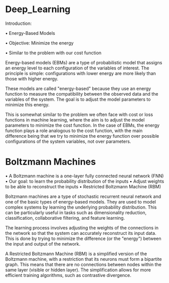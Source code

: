 # Deep_Learning

Introduction:

• Energy-Based Models

• Objective: Minimize the energy

• Similar to the problem with our cost function

Energy-based models (EBMs) are a type of probabilistic model that assigns an energy level to each configuration of the variables of interest. The principle is simple: configurations with lower energy are more likely than those with higher energy.

These models are called "energy-based" because they use an energy function to measure the compatibility between the observed data and the variables of the system. The goal is to adjust the model parameters to minimize this energy.

This is somewhat similar to the problem we often face with cost or loss functions in machine learning, where the aim is to adjust the model parameters to minimize the cost function. In the case of EBMs, the energy function plays a role analogous to the cost function, with the main difference being that we try to minimize the energy function over possible configurations of the system variables, not over parameters.

# Boltzmann Machines

• A Boltzmann machine is a one-layer fully connected neural network (FNN)
• Our goal: to learn the probability distribution of the inputs
• Adjust weights to be able to reconstruct the inputs
• Restricted Boltzmann Machine (RBM)

Boltzmann machines are a type of stochastic recurrent neural network and one of the basic types of energy-based models. They are used to model complex systems by learning the underlying probability distribution. This can be particularly useful in tasks such as dimensionality reduction, classification, collaborative filtering, and feature learning.

The learning process involves adjusting the weights of the connections in the network so that the system can accurately reconstruct its input data. This is done by trying to minimize the difference (or the "energy") between the input and output of the network.

A Restricted Boltzmann Machine (RBM) is a simplified version of the Boltzmann machine, with a restriction that its neurons must form a bipartite graph. This means that there are no connections between nodes within the same layer (visible or hidden layer). The simplification allows for more efficient training algorithms, such as contrastive divergence.
